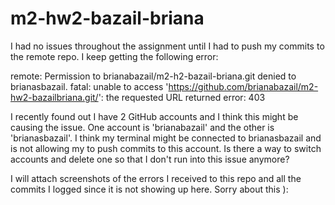 # m2-hw2-bazail-briana

I had no issues throughout the assignment until I had to push my commits to the remote repo. I keep getting the following error:

remote: Permission to brianabazail/m2-h2-bazail-briana.git denied to brianasbazail.
fatal: unable to access 'https://github.com/brianabazail/m2-hw2-bazailbriana.git/': the requested URL returned error: 403

I recently found out I have 2 GitHub accounts and I think this might be causing the issue. One account is 'brianabazail' and the other is 'brianasbazail'. I think my terminal might be connected to brianasbazail and is not allowing my to push commits to this account. Is there a way to switch accounts and delete one so that I don't run into this issue anymore? 

I will attach screenshots of the errors I received to this repo and all the commits I logged since it is not showing up here. Sorry about this ):
